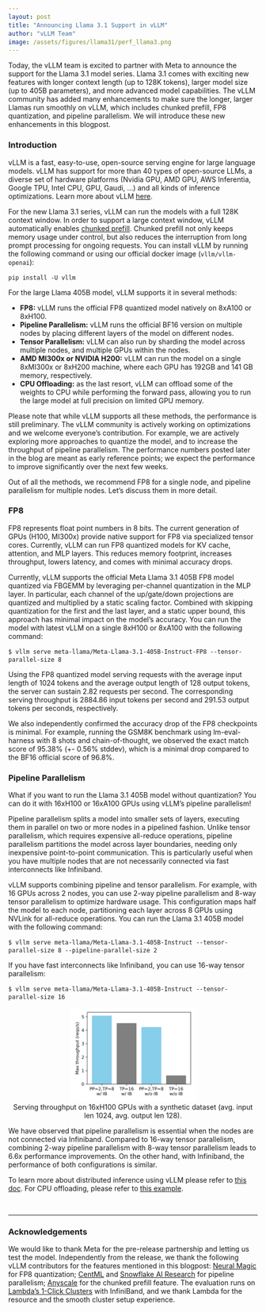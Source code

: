 ```yaml
---
layout: post
title: "Announcing Llama 3.1 Support in vLLM"
author: "vLLM Team"
image: /assets/figures/llama31/perf_llama3.png
---
```


Today, the vLLM team is excited to partner with Meta to announce the support for the Llama 3.1 model series. Llama 3.1 comes with exciting new features with longer context length (up to 128K tokens), larger model size (up to 405B parameters), and more advanced model capabilities. The vLLM community has added many enhancements to make sure the longer, larger Llamas run smoothly on vLLM, which includes chunked prefill, FP8 quantization, and pipeline parallelism. We will introduce these new enhancements in this blogpost.


### Introduction

vLLM is a fast, easy-to-use, open-source serving engine for large language models. vLLM has support for more than 40 types of open-source LLMs, a diverse set of hardware platforms (Nvidia GPU, AMD GPU, AWS Inferentia, Google TPU, Intel CPU, GPU, Gaudi, …) and all kinds of inference optimizations. Learn more about vLLM [here](https://docs.vllm.ai/).

For the new Llama 3.1 series, vLLM can run the models with a full 128K context window. In order to support a large context window, vLLM automatically enables [chunked prefill](https://www.linkedin.com/posts/joinanyscale_recently-weve-contributed-chunked-prefill-activity-7201277641490849792-lGqZ). Chunked prefill not only keeps memory usage under control, but also reduces the interruption from long prompt processing for ongoing requests. You can install vLLM by running the following command or using our official docker image (`vllm/vllm-openai`):

```shell
pip install -U vllm
```


For the large Llama 405B model, vLLM supports it in several methods:
- **FP8:** vLLM runs the official FP8 quantized model natively on 8xA100 or 8xH100.
- **Pipeline Parallelism:** vLLM runs the official BF16 version on multiple nodes by placing different layers of the model on different nodes.
- **Tensor Parallelism:** vLLM can also run by sharding the model across multiple nodes, and multiple GPUs within the nodes.
- **AMD MI300x or NVIDIA H200:** vLLM can run the model on a single 8xMI300x or 8xH200 machine, where each GPU has 192GB and 141 GB memory, respectively.
- **CPU Offloading:** as the last resort, vLLM can offload some of the weights to CPU while performing the forward pass, allowing you to run the large model at full precision on limited GPU memory.

Please note that while vLLM supports all these methods, the performance is still preliminary. The vLLM community is actively working on optimizations and we welcome everyone’s contribution. For example, we are actively exploring more approaches to quantize the model, and to increase the throughput of pipeline parallelism. The performance numbers posted later in the blog are meant as early reference points; we expect the performance to improve significantly over the next few weeks.

Out of all the methods, we recommend FP8 for a single node, and pipeline parallelism for multiple nodes. Let’s discuss them in more detail.

### FP8

FP8 represents float point numbers in 8 bits. The current generation of GPUs (H100, MI300x) provide native support for FP8 via specialized tensor cores. Currently, vLLM can run FP8 quantized models for KV cache, attention, and MLP layers. This reduces memory footprint, increases throughput, lowers latency, and comes with minimal accuracy drops.

Currently, vLLM supports the official Meta Llama 3.1 405B FP8 model quantized via FBGEMM by leveraging per-channel quantization in the MLP layer. In particular, each channel of the up/gate/down projections are quantized and multiplied by a static scaling factor. Combined with skipping quantization for the first and the last layer, and a static upper bound, this approach has minimal impact on the model’s accuracy. You can run the model with latest vLLM on a single 8xH100 or 8xA100 with the following command:

```shell
$ vllm serve meta-llama/Meta-Llama-3.1-405B-Instruct-FP8 --tensor-parallel-size 8
```

Using the FP8 quantized model serving requests with the average input length of 1024 tokens and the average output length of 128 output tokens, the server can sustain 2.82 requests per second. The corresponding serving throughput is 2884.86 input tokens per second and 291.53 output tokens per seconds, respectively.

We also independently confirmed the accuracy drop of the FP8 checkpoints is minimal. For example, running the GSM8K benchmark using lm-eval-harness with 8 shots and chain-of-thought, we observed the exact match score of 95.38% (+- 0.56% stddev), which is a minimal drop compared to the BF16 official score of 96.8%.


### Pipeline Parallelism

What if you want to run the Llama 3.1 405B model without quantization? You can do it with 16xH100 or 16xA100 GPUs using vLLM’s pipeline parallelism!

Pipeline parallelism splits a model into smaller sets of layers, executing them in parallel on two or more nodes in a pipelined fashion. Unlike tensor parallelism, which requires expensive all-reduce operations, pipeline parallelism partitions the model across layer boundaries, needing only inexpensive point-to-point communication. This is particularly useful when you have multiple nodes that are not necessarily connected via fast interconnects like Infiniband.

vLLM supports combining pipeline and tensor parallelism. For example, with 16 GPUs across 2 nodes, you can use 2-way pipeline parallelism and 8-way tensor parallelism to optimize hardware usage. This configuration maps half the model to each node, partitioning each layer across 8 GPUs using NVLink for all-reduce operations. You can run the Llama 3.1 405B model with the following command:

```shell
$ vllm serve meta-llama/Meta-Llama-3.1-405B-Instruct --tensor-parallel-size 8 --pipeline-parallel-size 2
```

If you have fast interconnects like Infiniband, you can use 16-way tensor parallelism:

```shell
$ vllm serve meta-llama/Meta-Llama-3.1-405B-Instruct --tensor-parallel-size 16
```

<p align="center">
<picture>
<img src="/assets/figures/llama31/perf_llama3.png" width="50%">
</picture>
<br>Serving throughput on 16xH100 GPUs with a synthetic dataset (avg. input len 1024, avg. output len 128).
</p>

We have observed that pipeline parallelism is essential when the nodes are not connected via Infiniband. Compared to 16-way tensor parallelism, combining 2-way pipeline parallelism with 8-way tensor parallelism leads to 6.6x performance improvements. On the other hand, with Infiniband, the performance of both configurations is similar.

To learn more about distributed inference using vLLM please refer to [this doc](https://docs.vllm.ai/en/latest/serving/distributed_serving.html). For CPU offloading, please refer to [this example](https://docs.vllm.ai/en/latest/getting_started/examples/cpu_offload.html).


<br>

-----

### Acknowledgements

We would like to thank Meta for the pre-release partnership and letting us test the model. Independently from the release, we thank the following vLLM contributors for the features mentioned in this blogpost: [Neural Magic](https://neuralmagic.com/) for FP8 quantization; [CentML](https://centml.ai/) and [Snowflake AI Research](https://www.snowflake.com/blog/authors/snowflake-ai-research/) for pipeline parallelism; [Anyscale](https://www.anyscale.com/) for the chunked prefill feature. The evaluation runs on [Lambda’s 1-Click Clusters](https://lambdalabs.com/service/gpu-cloud/1-click-clusters) with InfiniBand, and we thank Lambda for the resource and the smooth cluster setup experience.
